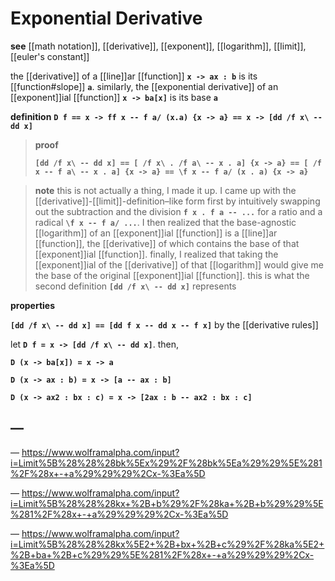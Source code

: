 # Exponential Derivative

**see** [[math notation]], [[derivative]], [[exponent]], [[logarithm]], [[limit]], [[euler's constant]]

the [[derivative]] of a [[line]]ar [[function]] **`x -> ax : b`** is its [[function#slope]] **`a`**. similarly, the [[exponential derivative]] of an [[exponent]]ial [[function]] **`x -> ba[x]`** is its base **`a`**

**definition** **`D f == x -> ff x -- f a/ (x.a) {x -> a} == x -> [dd /f x\ -- dd x]`**

> **proof**
>
> **`[dd /f x\ -- dd x] == [ /f x\ . /f a\ -- x . a] {x -> a} == [ /f x -- f a\ -- x . a] {x -> a} == \f x -- f a/ (x . a) {x -> a}`**

> **note** this is not actually a thing, I made it up. I came up with the [[derivative]]-[[limit]]-definition&ndash;like form first by intuitively swapping out the subtraction and the division **`f x . f a -- ...`** for a ratio and a radical **`\f x -- f a/ ...`**. I then realized that the base-agnostic [[logarithm]] of an [[exponent]]ial [[function]] is a [[line]]ar [[function]], the [[derivative]] of which contains the base of that [[exponent]]ial [[function]]. finally, I realized that taking the [[exponent]]ial of the [[derivative]] of that [[logarithm]] would give me the base of the original [[exponent]]ial [[function]]. this is what the second definition **`[dd /f x\ -- dd x]`** represents

**properties**

**`[dd /f x\ -- dd x] == [dd f x -- dd x -- f x]`** by the [[derivative rules]]

let **`D f = x -> [dd /f x\ -- dd x]`**. then,

**`D (x -> ba[x]) = x -> a`**

**`D (x -> ax : b) = x -> [a -- ax : b]`**

**`D (x -> ax2 : bx : c) = x -> [2ax : b -- ax2 : bx : c]`**

## &mdash;

&mdash; <https://www.wolframalpha.com/input?i=Limit%5B%28%28%28bk%5Ex%29%2F%28bk%5Ea%29%29%5E%281%2F%28x+-+a%29%29%29%2Cx-%3Ea%5D>

&mdash; <https://www.wolframalpha.com/input?i=Limit%5B%28%28%28kx+%2B+b%29%2F%28ka+%2B+b%29%29%5E%281%2F%28x+-+a%29%29%29%2Cx-%3Ea%5D>

&mdash; <https://www.wolframalpha.com/input?i=Limit%5B%28%28%28kx%5E2+%2B+bx+%2B+c%29%2F%28ka%5E2+%2B+ba+%2B+c%29%29%5E%281%2F%28x+-+a%29%29%29%2Cx-%3Ea%5D>
